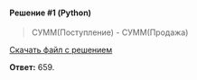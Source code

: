 #### Решение #1 (Python)
> СУММ(Поступление) - СУММ(Продажа)

[Скачать файл с решением](https://github.com/Thundiverter/infege2022/raw/main/repofiles/sdamgia_37480.xlsx)

**Ответ:** 659.
